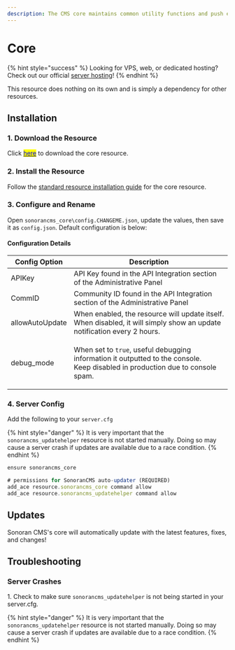 ```yaml
---
description: The CMS core maintains common utility functions and push event handling.
---
```


# Core

{% hint style="success" %}
Looking for VPS, web, or dedicated hosting? Check out our official [server hosting](../../../../other-products/server-hosting.md)!
{% endhint %}

This resource does nothing on its own and is simply a dependency for other resources.

## Installation

### 1. Download the Resource

Click [<mark style="color:blue;">here</mark>](https://github.com/Sonoran-Software/sonorancms\_core/releases) to download the core resource.

### 2. Install the Resource

Follow the [standard resource installation guide](../gta-rp-resource-installation/) for the core resource.

### 3. Configure and Rename

Open `sonorancms_core\config.CHANGEME.json`, update the values, then save it as `config.json`. Default configuration is below:

#### Configuration Details

| Config Option   | Description                                                                                                                                         |
| --------------- | --------------------------------------------------------------------------------------------------------------------------------------------------- |
| APIKey          | API Key found in the API Integration section of the Administrative Panel                                                                            |
| CommID          | Community ID found in the API Integration section of the Administrative Panel                                                                       |
| allowAutoUpdate | When enabled, the resource will update itself. When disabled, it will simply show an update notification every 2 hours.                             |
| debug\_mode     | <p>When set to <code>true</code>, useful debugging information it outputted to the console.<br>Keep disabled in production due to console spam.</p> |

### 4. Server Config

Add the following to your `server.cfg`

{% hint style="danger" %}
It is very important that the `sonorancms_updatehelper` resource is not started manually. Doing so may cause a server crash if updates are available due to a race condition.
{% endhint %}

```javascript
ensure sonorancms_core

# permissions for SonoranCMS auto-updater (REQUIRED)
add_ace resource.sonorancms_core command allow
add_ace resource.sonorancms_updatehelper command allow
```

## Updates

Sonoran CMS's core will automatically update with the latest features, fixes, and changes!

## Troubleshooting

### Server Crashes

1\. Check to make sure `sonorancms_updatehelper`  is not being started in your server.cfg.

{% hint style="danger" %}
It is very important that the `sonorancms_updatehelper` resource is not started manually. Doing so may cause a server crash if updates are available due to a race condition.
{% endhint %}
